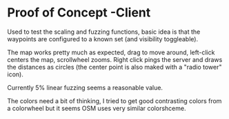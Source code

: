 Proof of Concept -Client
========================

Used to test the scaling and fuzzing functions, basic idea is that the waypoints are configured to a known set (and visibility toggleable).

The map works pretty much as expected, drag to move around, left-click centers the map, scrollwheel zooms. Right click pings the server and
draws the distances as circles (the center point is also maked with a "radio tower" icon).

Currently 5% linear fuzzing seems a reasonable value.

The colors need a bit of thinking, I tried to get good contrasting colors from a colorwheel but it seems OSM uses very similar colorshceme.
